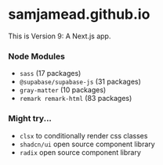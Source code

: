 # samjamead.github.io

This is Version 9: A Next.js app.

### Node Modules

- `sass` (17 packages)
- `@supabase/supabase-js` (31 packages)
- `gray-matter` (10 packages)
- `remark remark-html` (83 packages)

### Might try...

- `clsx` to conditionally render css classes
- `shadcn/ui` open source component library
- `radix` open source component library
